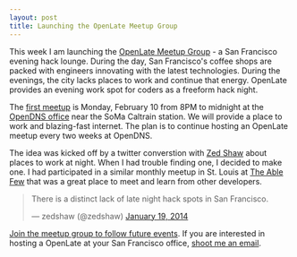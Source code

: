```yaml
---
layout: post
title: Launching the OpenLate Meetup Group
---
```


This week I am launching the [OpenLate Meetup Group](http://meetup.com/openlate) - a San Francisco evening hack lounge. During the day, San Francisco's coffee shops are packed with engineers innovating with the latest technologies. During the evenings, the city lacks places to work and continue that energy. OpenLate provides an evening work spot for coders as a freeform hack night. 

The [first meetup](http://www.meetup.com/OpenLate/events/162946472/) is Monday, February 10 from 8PM to midnight at the [OpenDNS office](http://www.opendns.com/about/contact/) near the SoMa Caltrain station. We will provide a place to work and blazing-fast internet. The plan is to continue hosting an OpenLate meetup every two weeks at OpenDNS. 

The idea was kicked off by a twitter converstion with [Zed Shaw](http://zedshaw.com/#/start) about places to work at night. When I had trouble finding one, I decided to make one. I had participated in a similar monthly meetup in St. Louis at [The Able Few](http://theablefew.com) that was a great place to meet and learn from other developers. 

<blockquote class="twitter-tweet" lang="en"><p>There is a distinct lack of late night hack spots in San Francisco.</p>&mdash; zedshaw (@zedshaw) <a href="https://twitter.com/zedshaw/statuses/424736720995639296">January 19, 2014</a></blockquote>
<script async src="//platform.twitter.com/widgets.js" charset="utf-8"></script>

[Join the meetup group to follow future events](http://meetup.com/openlate). If you are interested in hosting a OpenLate at your San Francisco office, [shoot me an email](mailto:mail@philipithomas.com).



